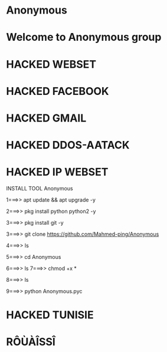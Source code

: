 # Anonymous

# Welcome to Anonymous group

# HACKED WEBSET

# HACKED FACEBOOK

# HACKED GMAIL 

# HACKED DDOS-AATACK

# HACKED IP WEBSET

INSTALL TOOL Anonymous

1===>> apt update && apt upgrade -y

2===>> pkg install python python2 -y

3===>> pkg install git -y

3===>> git clone https://github.com/Mahmed-ping/Anonymous

4===>> ls

5===>> cd Anonymous

6===>> ls
7===>> chmod +x *

8===>> ls

9===>> python Anonymous.pyc

# HACKED TUNISIE 
# RÔÙÀÎSSÎ
